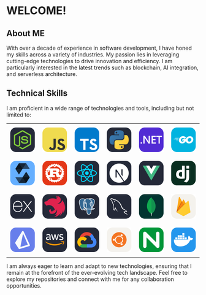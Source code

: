 # WELCOME!

## About ME

With over a decade of experience in software development, I have honed my skills across a variety of industries. My passion lies in leveraging cutting-edge technologies to drive innovation and efficiency. I am particularly interested in the latest trends such as blockchain, AI integration, and serverless architecture.

## Technical Skills

I am proficient in a wide range of technologies and tools, including but not limited to:
  <table>
    <tr style="text-align: center;">
      <td style="padding: 10px;"><img src="./icons/NodeJS-Dark.svg" alt="NodeJS" width="64" height="64"/> </td>
      <td style="padding: 10px;"><img src="./icons/JavaScript.svg" alt="JavaScript" width="64" height="64"/> </td>
      <td style="padding: 10px;"><img src="./icons/TypeScript.svg" alt="TypeScript" width="64" height="64"/> </td>
      <td style="padding: 10px;"><img src="./icons/Python-Dark.svg" alt="Python" width="64" height="64"/> </td>
      <td style="padding: 10px;"><img src="./icons/DotNet.svg" alt=".NET" width="64" height="64"/> </td>
      <td style="padding: 10px;"><img src="./icons/GoLang.svg" alt="GoLang" width="64" height="64"/> </td>
    </tr>
    <tr style="text-align: center;">
      <td style="padding: 10px;"><img src="./icons/Solidity.svg" alt="Solidity" width="64" height="64"/> </td>
      <td style="padding: 10px;"><img src="./icons/Rust.svg" alt="Rust" width="64" height="64"/> </td>
      <td style="padding: 10px;"><img src="./icons/React-Dark.svg" alt="React" width="64" height="64"/> </td>
      <td style="padding: 10px;"><img src="./icons/NextJS-Dark.svg" alt="Next.js" width="64" height="64"/> </td>
      <td style="padding: 10px;"><img src="./icons/VueJS-Dark.svg" alt="Vue.js" width="64" height="64"/> </td>
      <td style="padding: 10px;"><img src="./icons/Django.svg" alt="Django" width="64" height="64"/> </td>
    </tr>
    <tr style="text-align: center;">
      <td style="padding: 10px;"><img src="./icons/ExpressJS-Dark.svg" alt="Express.js" width="64" height="64"/> </td>
      <td style="padding: 10px;"><img src="./icons/NestJS-Dark.svg" alt="NestJS" width="64" height="64"/> </td>
      <td style="padding: 10px;"><img src="./icons/PostgreSQL-Dark.svg" alt="PostgreSQL" width="64" height="64"/> </td>
      <td style="padding: 10px;"><img src="./icons/MySQL-Dark.svg" alt="MySQL" width="64" height="64"/> </td>
      <td style="padding: 10px;"><img src="./icons/MongoDB.svg" alt="MongoDB" width="64" height="64"/> </td>
      <td style="padding: 10px;"><img src="./icons/Firebase-Light.svg" alt="Firebase" width="64" height="64"/> </td>
    </tr>
    <tr style="text-align: center;">
      <td style="padding: 10px;"><img src="./icons/Prisma.svg" alt="Prisma" width="64" height="64"/> </td>
      <td style="padding: 10px;"><img src="./icons/AWS-Dark.svg" alt="AWS" width="64" height="64"/> </td>
      <td style="padding: 10px;"><img src="./icons/GCP-Dark.svg" alt="GCP" width="64" height="64"/> </td>
      <td style="padding: 10px;"><img src="./icons/Ubuntu-Light.svg" alt="Ubuntu" width="64" height="64"/> </td>
      <td style="padding: 10px;"><img src="./icons/Nginx.svg" alt="Nginx" width="64" height="64"/> </td>
      <td style="padding: 10px;"><img src="./icons/Docker.svg" alt="Docker" width="64" height="64"/> </td>
    </tr>
  </table>

I am always eager to learn and adapt to new technologies, ensuring that I remain at the forefront of the ever-evolving tech landscape. Feel free to explore my repositories and connect with me for any collaboration opportunities.
